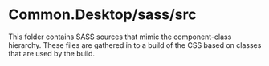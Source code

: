 # Common.Desktop/sass/src

This folder contains SASS sources that mimic the component-class hierarchy. These files
are gathered in to a build of the CSS based on classes that are used by the build.
